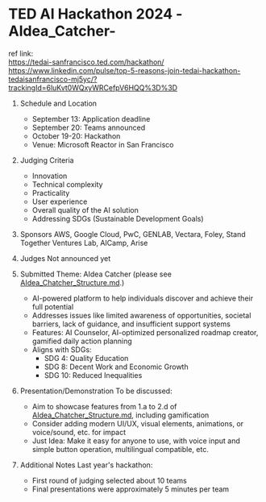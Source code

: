 # TED AI Hackathon 2024 -AIdea_Catcher-

ref link:<br>
https://tedai-sanfrancisco.ted.com/hackathon/ <br>
https://www.linkedin.com/pulse/top-5-reasons-join-tedai-hackathon-tedaisanfrancisco-mj5yc/?trackingId=6luKvt0WQxyWRCefpV6HQQ%3D%3D

1. Schedule and Location
   - September 13: Application deadline
   - September 20: Teams announced
   - October 19-20: Hackathon
   - Venue: Microsoft Reactor in San Francisco

2. Judging Criteria
   - Innovation
   - Technical complexity
   - Practicality
   - User experience
   - Overall quality of the AI solution
   - Addressing SDGs (Sustainable Development Goals)


3. Sponsors
   AWS, Google Cloud, PwC, GENLAB, Vectara, Foley, Stand Together Ventures Lab, AICamp, Arise

4. Judges
   Not announced yet

5. Submitted Theme: AIdea Catcher (please see [AIdea_Chatcher_Structure.md](AIdea_Catcher_Structure.md).)
   - AI-powered platform to help individuals discover and achieve their full potential
   - Addresses issues like limited awareness of opportunities, societal barriers, lack of guidance, and insufficient support systems
   - Features: AI Counselor, AI-optimized personalized roadmap creator, gamified daily action planning
   - Aligns with SDGs: 
     * SDG 4: Quality Education
     * SDG 8: Decent Work and Economic Growth
     * SDG 10: Reduced Inequalities

6. Presentation/Demonstration
   To be discussed:
   - Aim to showcase features from 1.a to 2.d of [AIdea_Chatcher_Structure.md](AIdea_Catcher_Structure.md), including gamification
   - Consider adding modern UI/UX, visual elements, animations, or voice/sound, etc. for impact
   - Just Idea: Make it easy for anyone to use, with voice input and simple button operation, multilingual compatible, etc.

7. Additional Notes
   Last year's hackathon:
   - First round of judging selected about 10 teams
   - Final presentations were approximately 5 minutes per team
